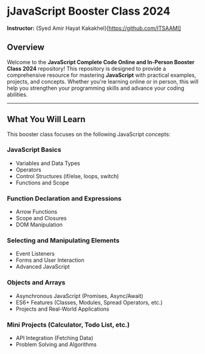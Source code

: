 # jJavaScript Booster Class 2024
**Instructor:** {Syed Amir Hayat Kakakhel}[https://github.com/ITSAAMI]

## Overview

Welcome to the **JavaScript Complete Code Online and In-Person Booster Class 2024** repository! This repository is designed to provide a comprehensive resource for mastering **JavaScript** with practical examples, projects, and concepts. Whether you're learning online or in person, this will help you strengthen your programming skills and advance your coding abilities.

---

## What You Will Learn

This booster class focuses on the following JavaScript concepts:

### JavaScript Basics

- Variables and Data Types
- Operators
- Control Structures (if/else, loops, switch)
- Functions and Scope

### Function Declaration and Expressions
- Arrow Functions
- Scope and Closures
- DOM Manipulation

### Selecting and Manipulating Elements
- Event Listeners
- Forms and User Interaction
- Advanced JavaScript

### Objects and Arrays
- Asynchronous JavaScript (Promises, Async/Await)
- ES6+ Features (Classes, Modules, Spread Operators, etc.)
- Projects and Real-World Applications

### Mini Projects (Calculator, Todo List, etc.)
- API Integration (Fetching Data)
- Problem Solving and Algorithms


